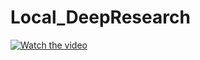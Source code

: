 # Local_DeepResearch

[![Watch the video](https://img.youtube.com/vi/P_Mmon2kbKo/maxresdefault.jpg)](https://youtu.be/P_Mmon2kbKo)


